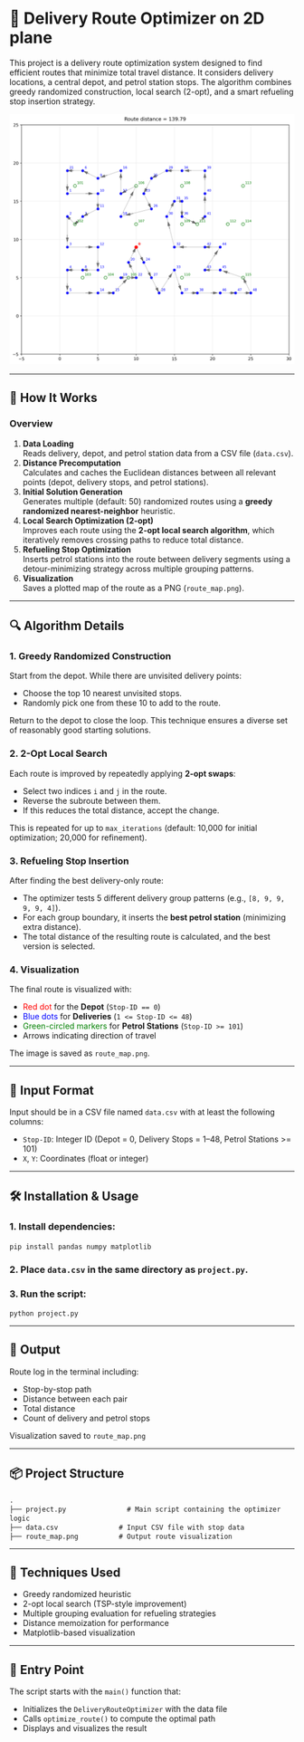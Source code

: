 <h1>🚚 Delivery Route Optimizer on 2D plane</h1>

<p>
This project is a delivery route optimization system designed to find efficient routes that minimize total travel distance. It considers delivery locations, a central depot, and petrol station stops. The algorithm combines greedy randomized construction, local search (2-opt), and a smart refueling stop insertion strategy.
</p>

![image](route_map_shortest.png)

<hr />

<h2>🧠 How It Works</h2>

<h3>Overview</h3>
<ol>
  <li><strong>Data Loading</strong><br/>Reads delivery, depot, and petrol station data from a CSV file (<code>data.csv</code>).</li>
  <li><strong>Distance Precomputation</strong><br/>Calculates and caches the Euclidean distances between all relevant points (depot, delivery stops, and petrol stations).</li>
  <li><strong>Initial Solution Generation</strong><br/>Generates multiple (default: 50) randomized routes using a <strong>greedy randomized nearest-neighbor</strong> heuristic.</li>
  <li><strong>Local Search Optimization (2-opt)</strong><br/>Improves each route using the <strong>2-opt local search algorithm</strong>, which iteratively removes crossing paths to reduce total distance.</li>
  <li><strong>Refueling Stop Optimization</strong><br/>Inserts petrol stations into the route between delivery segments using a detour-minimizing strategy across multiple grouping patterns.</li>
  <li><strong>Visualization</strong><br/>Saves a plotted map of the route as a PNG (<code>route_map.png</code>).</li>
</ol>

<hr />

<h2>🔍 Algorithm Details</h2>

<h3>1. Greedy Randomized Construction</h3>
<p>
Start from the depot. While there are unvisited delivery points:
<ul>
  <li>Choose the top 10 nearest unvisited stops.</li>
  <li>Randomly pick one from these 10 to add to the route.</li>
</ul>
Return to the depot to close the loop. This technique ensures a diverse set of reasonably good starting solutions.
</p>

<h3>2. 2-Opt Local Search</h3>
<p>
Each route is improved by repeatedly applying <strong>2-opt swaps</strong>:
<ul>
  <li>Select two indices <code>i</code> and <code>j</code> in the route.</li>
  <li>Reverse the subroute between them.</li>
  <li>If this reduces the total distance, accept the change.</li>
</ul>
This is repeated for up to <code>max_iterations</code> (default: 10,000 for initial optimization; 20,000 for refinement).
</p>

<h3>3. Refueling Stop Insertion</h3>
<p>
After finding the best delivery-only route:
<ul>
  <li>The optimizer tests 5 different delivery group patterns (e.g., <code>[8, 9, 9, 9, 9, 4]</code>).</li>
  <li>For each group boundary, it inserts the <strong>best petrol station</strong> (minimizing extra distance).</li>
  <li>The total distance of the resulting route is calculated, and the best version is selected.</li>
</ul>
</p>

<h3>4. Visualization</h3>
<p>
The final route is visualized with:
<ul>
  <li><span style="color:red;">Red dot</span> for the <strong>Depot</strong> (<code>Stop-ID == 0</code>)</li>
  <li><span style="color:blue;">Blue dots</span> for <strong>Deliveries</strong> (<code>1 <= Stop-ID <= 48</code>)</li>
  <li><span style="color:green;">Green-circled markers</span> for <strong>Petrol Stations</strong> (<code>Stop-ID >= 101</code>)</li>
  <li>Arrows indicating direction of travel</li>
</ul>
The image is saved as <code>route_map.png</code>.
</p>

<hr />

<h2>📁 Input Format</h2>
<p>
Input should be in a CSV file named <code>data.csv</code> with at least the following columns:
<ul>
  <li><code>Stop-ID</code>: Integer ID (Depot = 0, Delivery Stops = 1–48, Petrol Stations >= 101)</li>
  <li><code>X</code>, <code>Y</code>: Coordinates (float or integer)</li>
</ul>
</p>

<hr />

<h2>🛠️ Installation & Usage</h2>

<h3>1. Install dependencies:</h3>
<pre><code>pip install pandas numpy matplotlib</code></pre>

<h3>2. Place <code>data.csv</code> in the same directory as <code>project.py</code>.</h3>

<h3>3. Run the script:</h3>
<pre><code>python project.py</code></pre>

<hr />

<h2>🧾 Output</h2>
<p>Route log in the terminal including:</p>
<ul>
  <li>Stop-by-stop path</li>
  <li>Distance between each pair</li>
  <li>Total distance</li>
  <li>Count of delivery and petrol stops</li>
</ul>
<p>Visualization saved to <code>route_map.png</code></p>

<hr />

<h2>📦 Project Structure</h2>
<pre><code>.
├── project.py               # Main script containing the optimizer logic
├── data.csv               # Input CSV file with stop data
├── route_map.png          # Output route visualization
</code></pre>

<hr />

<h2>🧠 Techniques Used</h2>
<ul>
  <li>Greedy randomized heuristic</li>
  <li>2-opt local search (TSP-style improvement)</li>
  <li>Multiple grouping evaluation for refueling strategies</li>
  <li>Distance memoization for performance</li>
  <li>Matplotlib-based visualization</li>
</ul>

<hr />

<h2>🧪 Entry Point</h2>
<p>The script starts with the <code>main()</code> function that:</p>
<ul>
  <li>Initializes the <code>DeliveryRouteOptimizer</code> with the data file</li>
  <li>Calls <code>optimize_route()</code> to compute the optimal path</li>
  <li>Displays and visualizes the result</li>
</ul>
